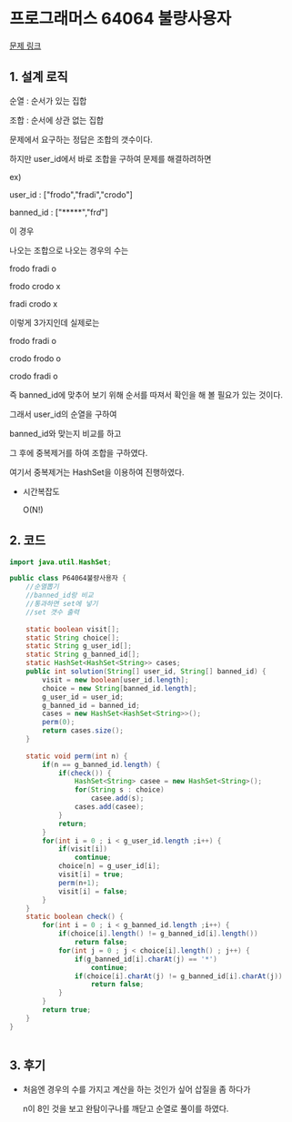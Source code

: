 # 프로그래머스 64064 불량사용자

[문제 링크](https://programmers.co.kr/learn/courses/30/lessons/64064)

## 1. 설계 로직

순열 : 순서가 있는 집합

조합 : 순서에 상관 없는 집합



문제에서 요구하는 정답은 조합의 갯수이다.



하지만 user_id에서 바로 조합을 구하여 문제를 해결하려하면



ex) 

user_id : ["frodo","fradi","crodo"]

banned_id : ["*****","fr*d*"]



이 경우

나오는 조합으로 나오는 경우의 수는

frodo fradi  o

frodo crodo x

fradi crodo  x



이렇게 3가지인데 실제로는

frodo fradi  o

crodo frodo o

crodo fradi  o



즉 banned_id에 맞추어 보기 위해 순서를 따져서 확인을 해 볼 필요가 있는 것이다.



그래서 user_id의 순열을 구하여

banned_id와 맞는지 비교를 하고

그 후에 중복제거를 하여 조합을 구하였다.



여기서 중복제거는 HashSet을 이용하여 진행하였다.



- 시간복잡도

  O(N!)

## 2. 코드

```java
import java.util.HashSet;

public class P64064불량사용자 {
	//순열뽑기
	//banned_id랑 비교
	//통과하면 set에 넣기
	//set 갯수 출력
	
	static boolean visit[];
	static String choice[];
	static String g_user_id[];
	static String g_banned_id[];
	static HashSet<HashSet<String>> cases;
	public int solution(String[] user_id, String[] banned_id) {
		visit = new boolean[user_id.length];
		choice = new String[banned_id.length];
		g_user_id = user_id;
		g_banned_id = banned_id;
		cases = new HashSet<HashSet<String>>();
		perm(0);
		return cases.size();
	}
	
	static void perm(int n) {
		if(n == g_banned_id.length) {
			if(check()) {
				HashSet<String> casee = new HashSet<String>();
				for(String s : choice)
					casee.add(s);
				cases.add(casee);
			}
			return;
		}
		for(int i = 0 ; i < g_user_id.length ;i++) {
			if(visit[i])
				continue;
			choice[n] = g_user_id[i];
			visit[i] = true;
			perm(n+1);
			visit[i] = false;
		}
	}
	static boolean check() {
		for(int i = 0 ; i < g_banned_id.length ;i++) {
			if(choice[i].length() != g_banned_id[i].length())
				return false;
			for(int j = 0 ; j < choice[i].length() ; j++) {
				if(g_banned_id[i].charAt(j) == '*')
					continue;
				if(choice[i].charAt(j) != g_banned_id[i].charAt(j))
					return false;
			}
		}
		return true;
	}
}



```



## 3. 후기

- 처음엔 경우의 수를 가지고 계산을 하는 것인가 싶어 삽질을 좀 하다가

  n이 8인 것을 보고 완탐이구나를 깨닫고 순열로 풀이를 하였다.